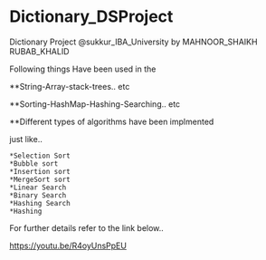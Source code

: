 # Dictionary_DSProject

Dictionary Project @sukkur_IBA_University by MAHNOOR_SHAIKH RUBAB_KHALID

Following things Have been used in the 

**String-Array-stack-trees.. etc

**Sorting-HashMap-Hashing-Searching.. etc

**Different types of algorithms have been implmented

just like..
	
	*Selection Sort 
	*Bubble sort 
	*Insertion sort 
	*MergeSort sort 
	*Linear Search
	*Binary Search
	*Hashing Search
	*Hashing

	

For further details refer to the link below..

https://youtu.be/R4oyUnsPpEU
